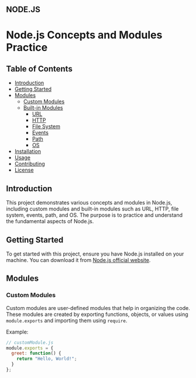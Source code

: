 ## NODE.JS
# Node.js Concepts and Modules Practice

## Table of Contents
- [Introduction](#introduction)
- [Getting Started](#getting-started)
- [Modules](#modules)
  - [Custom Modules](#custom-modules)
  - [Built-in Modules](#built-in-modules)
    - [URL](#url)
    - [HTTP](#http)
    - [File System](#file-system)
    - [Events](#events)
    - [Path](#path)
    - [OS](#os)
- [Installation](#installation)
- [Usage](#usage)
- [Contributing](#contributing)
- [License](#license)

## Introduction
This project demonstrates various concepts and modules in Node.js, including custom modules and built-in modules such as URL, HTTP, file system, events, path, and OS. The purpose is to practice and understand the fundamental aspects of Node.js.

## Getting Started
To get started with this project, ensure you have Node.js installed on your machine. You can download it from [Node.js official website](https://nodejs.org/).

## Modules

### Custom Modules
Custom modules are user-defined modules that help in organizing the code. These modules are created by exporting functions, objects, or values using `module.exports` and importing them using `require`.

Example:
```javascript
// customModule.js
module.exports = {
  greet: function() {
    return "Hello, World!";
  }
};



